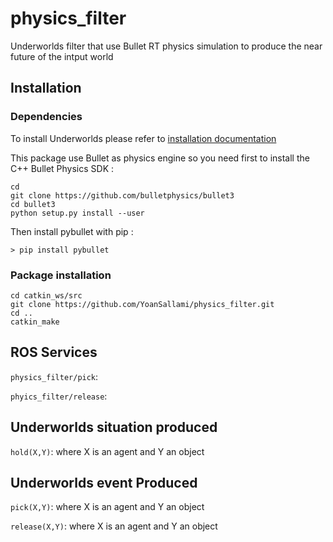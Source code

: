 # physics_filter
Underworlds filter that use Bullet RT physics simulation to produce the near future of the intput world

## Installation

### Dependencies

To install Underworlds please refer to [installation documentation](http://underworlds.readthedocs.io/en/latest/installation.html?highlight=installation)

This package use Bullet as physics engine so you need first to install the C++ Bullet Physics SDK :

``` 
cd
git clone https://github.com/bulletphysics/bullet3
cd bullet3
python setup.py install --user
```
Then install pybullet with pip :
```
> pip install pybullet
```

### Package installation

```
cd catkin_ws/src
git clone https://github.com/YoanSallami/physics_filter.git
cd ..
catkin_make
```

## ROS Services
`physics_filter/pick`: 

`phyics_filter/release`:


## Underworlds situation produced
`hold(X,Y)`: where X is an agent and Y an object

## Underworlds event Produced
`pick(X,Y)`: where X is an agent and Y an object

`release(X,Y)`: where X is an agent and Y an object

